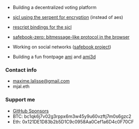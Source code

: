 - Building a decentralized voting platform

- [sjcl using the serpent for encryption](https://github.com/safebook/sjcl-serpent) (instead of aes)

- [rescript bindings for the sjcl](https://github.com/scrutin-app/rescript-sjcl)

- [safebook-zero: bitmessage-like protocol in the browser](https://github.com/safebook/zero)

- Working on social networks ([safebook project](https://github.com/safebook/safebook))

- Building a fun frontpage [ami](https://github.com/mjal/ami) and [ami3d](https://github.com/mjal/ami3d)

### Contact info

- maxime.lalisse@gmail.com
- mjal.eth

### Support me

- [GitHub Sponsors](https://github.com/sponsors/mjal/)
- BTC: bc1qk6j7v02g3rppx6m3w45y9u60vzftj7m0s6gzc2
- Eth: 0x121DE1D83b2b5D1C9c0958Aa0Cef1a6D4c0F70CF
